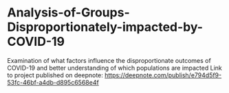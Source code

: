 # Analysis-of-Groups-Disproportionately-impacted-by-COVID-19
Examination of what factors influence the disproportionate outcomes of COVID-19 and better understanding of which populations are impacted
Link to project published on deepnote: https://deepnote.com/publish/e794d5f9-53fc-46bf-a4db-d895c6568e4f
